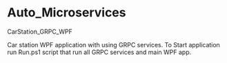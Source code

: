 # Auto_Microservices
CarStation_GRPC_WPF

Car station WPF application with using GRPC services.
To Start application run Run.ps1 script that run all GRPC services and main WPF app.
